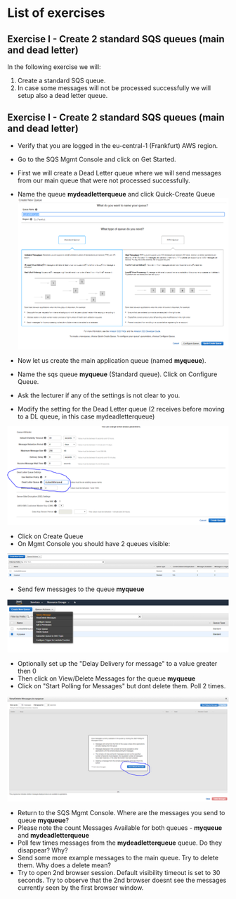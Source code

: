 # List of exercises

## Exercise I   - Create 2 standard SQS queues (main and dead letter)   

In the following exercise we will: 
1) Create a standard SQS queue. 
2) In case some messages will not be processed successfully we will setup also a dead letter queue. 

## Exercise I   - Create 2 standard SQS queues (main and dead letter)   

* Verify that you are logged in the eu-central-1 (Frankfurt) AWS region.
* Go to the SQS Mgmt Console and click on Get Started.
* First we will create a Dead Letter queue where we will send messages from our main queue that were not processed successfully.
* Name the queue **mydeadletterqueue** and click Quick-Create Queue
![dead letter queue](images/create_dead_letter_queue.PNG)

* Now let us create the main application queue (named **myqueue**).
* Name the sqs queue **myqueue** (Standard queue). Click on Configure Queue.
* Ask the lecturer if any of the settings is not clear to you.
* Modify the setting for the Dead Letter queue (2 receives before moving to a DL queue, in this case mydeadletterqueue)

![sqs_change_setings](images/change_sqs_queue_settings.PNG)

* Click on Create Queue
* On Mgmt Console you should have 2 queues visible:

![sqs_change_setings](images/2_queues.PNG)

* Send few messages to the queue **myqueue**

![sqs_send_messages](images/send_message.PNG)

* Optionally set up the "Delay Delivery for message" to a value greater then 0
* Then click on View/Delete Messages for the queue **myqueue**
* Click on "Start Polling for Messages" but dont delete them. Poll 2 times.

![sqs_send_messages](images/start_polling.PNG)

* Return to the SQS Mgmt Console. Where are the messages you send to queue **myqueue**?
* Please note the count Messages Available for both queues -  **myqueue** and **mydeadletterqueue**
* Poll few times messages from the **mydeadletterqueue** queue. Do they disappear? Why?
* Send some more example messages to the main queue. Try to delete them. Why does a delete mean?
* Try to open 2nd browser session. Default visibility timeout is set to 30 seconds. 
Try to observe that the 2nd browser doesnt see the messages currently seen by the first browser window.



